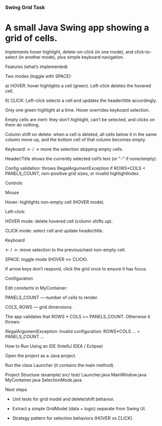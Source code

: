 ### Swing Grid Task

# A small Java Swing app showing a grid of cells.
Implements hover highlight, delete-on-click (in one mode), and click-to-select (in another mode), plus simple keyboard navigation.

Features (what’s implemented)

Two modes (toggle with SPACE):

а) HOVER: hover highlights a cell (green). Left-click deletes the hovered cell.

б) CLICK: Left-click selects a cell and updates the header/title accordingly.

Only one green highlight at a time. Hover overrides keyboard selection.

Empty cells are inert: they don’t highlight, can’t be selected, and clicks on them do nothing.

Column shift on delete: when a cell is deleted, all cells below it in the same column move up, and the bottom cell of that column becomes empty.

Keyboard: ← / → move the selection skipping empty cells.

Header/Title shows the currently selected cell’s text (or "-" if none/empty).

Config validation: throws IllegalArgumentException if ROWS*COLS < PANELS_COUNT, non-positive grid sizes, or invalid highlightIndex.

Controls

Mouse

Hover: highlights non-empty cell (HOVER mode).

Left-click:

HOVER mode: delete hovered cell (column shifts up).

CLICK mode: select cell and update header/title.

Keyboard

← / →: move selection to the previous/next non-empty cell.

SPACE: toggle mode (HOVER ↔ CLICK).

If arrow keys don’t respond, click the grid once to ensure it has focus.

Configuration

Edit constants in MyContainer:

PANELS_COUNT — number of cells to render.

COLS, ROWS — grid dimensions.

The app validates that ROWS * COLS >= PANELS_COUNT. Otherwise it throws:

IllegalArgumentException: Invalid configuration: ROWS*COLS ... < PANELS_COUNT ...

How to Run
Using an IDE (IntelliJ IDEA / Eclipse)

Open the project as a Java project.

Run the class Launcher (it contains the main method).

Project Structure (example)
src/
test/
Launcher.java
MainWindow.java
MyContainer.java
SelectionMode.java

Next steps

- Unit tests for grid model and delete/shift behavior.

- Extract a simple GridModel (data + logic) separate from Swing UI.

- Strategy pattern for selection behaviors (HOVER vs CLICK).